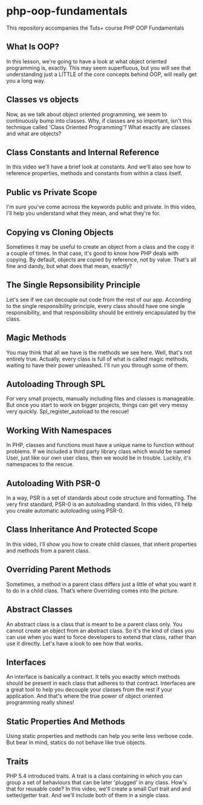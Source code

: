 php-oop-fundamentals
====================

This repository accompanies the Tuts+ course PHP OOP Fundamentals

What Is OOP?
------------
In this lesson, we're going to have a look at what object oriented programming is, exactly. This may seem superfluous, but you will see that understanding just a LITTLE of the core concepts behind OOP, will really get you a long way. 

Classes vs objects
------------------
Now, as we talk about object oriented programming, we seem to continuously bump into classes. Why, if classes are so important, isn't this technique called 'Class Oriented Programming'? What exactly are classes and what are objects? 

Class Constants and Internal Reference
--------------------------------------
In this video we'll have a brief look at constants. And we'll also see how to reference properties, methods and constants from within a class itself.

Public vs Private Scope
-----------------------
I'm sure you've come acrross the keywords public and private. In this video, I'll help you understand what they mean, and what they're for.

Copying vs Cloning Objects
--------------------------
Sometimes it may be useful to create an object from a class and the copy it a couple of times. In that case, it's good to know how PHP deals with copying. By default, objects are copied by reference, not by value. That's all fine and dandy, but what does that mean, exactly? 

The Single Repsonsibility Principle
-----------------------------------
Let's see if we can decouple out code from the rest of our app. According to the single responsibility principle, every class should have one single responsibility, and that responsibility should be entirely encapsulated by the class. 

Magic Methods
-------------
You may think that all we have is the methods we see here. Well, that's not entirely true. Actually, every class is full of what is called magic methods, waiting to have their power unleashed. I'll run you through some of them.

Autoloading Through SPL
-----------------------
For very small projects, manually including files and classes is manageable. But once you start to work on bigger projects, things can get very messy very quickly. Spl_register_autoload to the rescue!

Working With Namespaces
-----------------------
In PHP, classes and functions must have a unique name to function without problems. If we included a third party library class which would be named User, just like our own user class, then we would be in trouble. Luckily, it's namespaces to the rescue.

Autoloading With PSR-0
----------------------
In a way, PSR is a set of standards about code structure and formatting. The very first standard, PSR-0 is an autoloading standard. In this video, I'll help you create automatic autoloading using PSR-0.

Class Inheritance And Protected Scope
-------------------------------------
In this video, I'll show you how to create child classes, that inherit properties and methods from a parent class.  

Overriding Parent Methods
-------------------------
Sometimes, a method in a parent class differs just a little of what you want it to do in a child class. That’s where Overriding comes into the picture.

Abstract Classes
----------------
An abstract class is a class that is meant to be a parent class only. You cannot create an object from an abstract class. So it's the kind of class you can use when you want to force developers to extend that class, rather than use it directly. Let's have a look to see how that works.

Interfaces
----------
An interface is basically a contract. It tells you exactly which methods should be present in each class that adheres to that contract. Interfaces are a great tool to help you decouple your classes from the rest if your application. And that's where the true power of object oriented programming really shines! 

Static Properties And Methods
-----------------------------
Using static properties and methods can help you write less verbose code. But bear in mind, statics do not behave like true objects.

Traits
-----------------------------
PHP 5.4 introduced traits. A trait is a class containing in which you can group a set of behaviours that can be later 'plugged' in any class. How's that for reusable code? In this video, we'll create a small Curl trait and and setter/getter trait. And we'll include both of them in a single class. 


